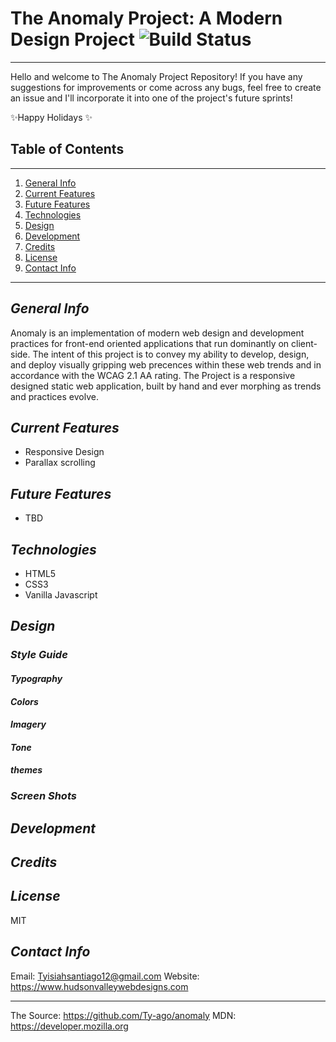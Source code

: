 # The Anomaly Project: A Modern Design Project ![Build Status](https://img.shields.io/badge/Status-In%20Deisgn-brightgreen)

***

Hello and welcome to The Anomaly Project Repository! If you have any suggestions for improvements or come across any bugs, feel free to create an issue and I'll incorporate it into one of the project's future sprints!

✨Happy Holidays ✨

## Table of Contents

***

1. [General Info](#general-info)
2. [Current Features](#current-features)
3. [Future Features](#future-features)
4. [Technologies](#technologies)
5. [Design](#design)
6. [Development](#development)
7. [Credits](#credits)
8. [License](#license)
9. [Contact Info](#contact-info)

***

## _General Info_

Anomaly is an implementation of modern web design and development practices for front-end oriented applications that run dominantly on client-side. The intent of this project is to convey my ability to develop, design, and deploy visually gripping web precences within these web trends and in accordance with the WCAG 2.1 AA rating. The Project is a responsive designed static web application, built by hand and ever morphing as trends and practices evolve.

## _Current Features_

- Responsive Design
- Parallax scrolling

## _Future Features_

- TBD

## _Technologies_

- HTML5
- CSS3
- Vanilla Javascript

## _Design_

### _Style Guide_

#### _Typography_

#### _Colors_

#### _Imagery_

#### _Tone_

#### _themes_

### _Screen Shots_

## _Development_

## _Credits_

## _License_

MIT

## _Contact Info_

Email: Tyisiahsantiago12@gmail.com
Website: <https://www.hudsonvalleywebdesigns.com>


***

The Source: <https://github.com/Ty-ago/anomaly>
MDN: <https://developer.mozilla.org>

